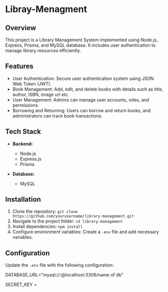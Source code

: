 # Libray-Menagment

## Overview
This project is a Library Management System implemented using Node.js, Express, Prisma, and MySQL database. It includes user authentication to manage library resources efficiently.

## Features
- User Authentication: Secure user authentication system using JSON Web Token (JWT).
- Book Management: Add, edit, and delete books with details such as title, author, ISBN, image url etc.
- User Management: Admins can manage user accounts, roles, and permissions.
- Borrowing and Returning: Users can borrow and return books, and administrators can track book transactions.
  

## Tech Stack

- **Backend:**
  - Node.js
  - Express.js
  - Prisma

- **Database:**
  -  MySQL


## Installation
1. Clone the repository: `git clone https://github.com/yourusername/library-management.git`
2. Navigate to the project folder: `cd library-management`
3. Install dependencies: `npm install`
4. Configure environment variables: Create a `.env` file and add necessary variables.

## Configuration
Update the `.env` file with the following configuration:

DATABASE_URL="mysql://<username>:<password>@localhost:3306/name of db"

SECRET_KEY = <Your-secret-key>

